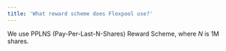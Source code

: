 ```yaml
---
title: 'What reward scheme does Flexpool use?'
---
```


We use PPLNS (Pay-Per-Last-N-Shares) Reward Scheme, where _N_ is 1M shares.
